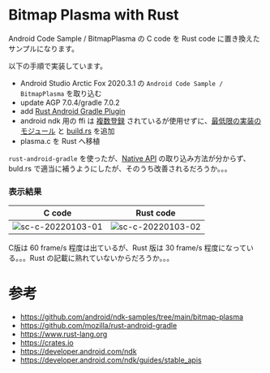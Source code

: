 Bitmap Plasma with Rust
=======================

Android Code Sample / BitmapPlasma の C code を Rust code に置き換えたサンプルになります。

以下の手順で実装しています。

* Android Studio Arctic Fox 2020.3.1 の `Android Code Sample / BitmapPlasma` を取り込む
* update AGP 7.0.4/gradle 7.0.2
* add [Rust Android Gradle Plugin](https://github.com/mozilla/rust-android-gradle)
* android ndk 用の ffi は [複数登録](https://crates.io/search?q=ndk) されているが使用せずに、[最低限の実装のモジュール](rust/src/android_bitmap.rs) と [build.rs](rust/build.rs) を追加
* plasma.c を Rust へ移植

`rust-android-gradle` を使ったが、[Native API](https://developer.android.com/ndk/guides/stable_apis) の取り込み方法が分からず、buld.rs で適当に補うようにしたが、そのうち改善されるだろうか。。。

### 表示結果

| C code | Rust code |
|--------|-----------|
|![sc-c-20220103-01](sc-c-20220103-01.gif) | ![sc-c-20220103-02](sc-c-20220103-02.gif) |

C版は 60 frame/s 程度は出ているが、Rust 版は 30 frame/s 程度になっている。。。Rust の記載に熟れていないからだろうか。。。

参考
===

* https://github.com/android/ndk-samples/tree/main/bitmap-plasma
* https://github.com/mozilla/rust-android-gradle
* https://www.rust-lang.org
* https://crates.io
* https://developer.android.com/ndk
* https://developer.android.com/ndk/guides/stable_apis
